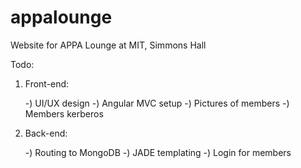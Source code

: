 # appalounge
Website for APPA Lounge at MIT, Simmons Hall

Todo:

1) Front-end:

    -) UI/UX design
    -) Angular MVC setup
    -) Pictures of members
    -) Members kerberos
    
2) Back-end:

    -) Routing to MongoDB
    -) JADE templating
    -) Login for members

